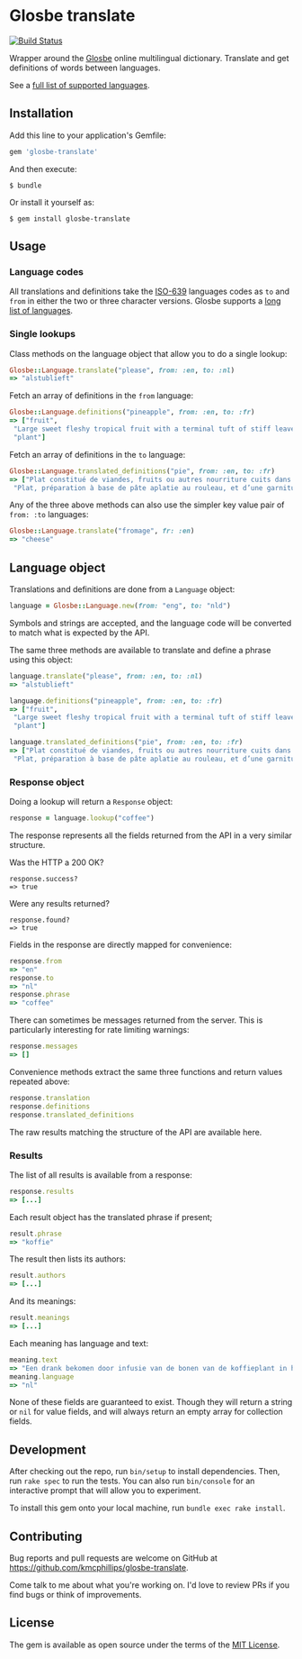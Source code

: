 # Glosbe translate

[![Build Status](https://travis-ci.org/kmcphillips/glosbe-translate.svg?branch=master)](https://travis-ci.org/kmcphillips/glosbe-translate)

Wrapper around the [Glosbe](https://glosbe.com) online multilingual dictionary. Translate and get definitions of words between languages.

See a [full list of supported languages](https://glosbe.com/all-languages).


## Installation

Add this line to your application's Gemfile:

```ruby
gem 'glosbe-translate'
```

And then execute:

    $ bundle

Or install it yourself as:

    $ gem install glosbe-translate


## Usage

### Language codes

All translations and definitions take the [ISO-639]((http://en.wikipedia.org/wiki/List_of_ISO_639-3_codes)) languages codes as `to` and `from` in either the two or three character versions. Glosbe supports a [long list of languages](https://glosbe.com/all-languages).


### Single lookups

Class methods on the language object that allow you to do a single lookup:

```ruby
Glosbe::Language.translate("please", from: :en, to: :nl)
=> "alstublieft"
```

Fetch an array of definitions in the `from` language:
```ruby
Glosbe::Language.definitions("pineapple", from: :en, to: :fr)
=> ["fruit",
 "Large sweet fleshy tropical fruit with a terminal tuft of stiff leaves.",
 "plant"]
```

Fetch an array of definitions in the `to` language:
```ruby
Glosbe::Language.translated_definitions("pie", from: :en, to: :fr)
=> ["Plat constitué de viandes, fruits ou autres nourriture cuits dans ou sur une pâte.",
 "Plat, préparation à base de pâte aplatie au rouleau, et d’une garniture salée ou sucrée"]
```

Any of the three above methods can also use the simpler key value pair of `from: :to` languages:

```ruby
Glosbe::Language.translate("fromage", fr: :en)
=> "cheese"
```

## Language object

Translations and definitions are done from a `Language` object:

```ruby
language = Glosbe::Language.new(from: "eng", to: "nld")
```

Symbols and strings are accepted, and the language code will be converted to match what is expected by the API.

The same three methods are available to translate and define a phrase using this object:

```ruby
language.translate("please", from: :en, to: :nl)
=> "alstublieft"
```

```ruby
language.definitions("pineapple", from: :en, to: :fr)
=> ["fruit",
 "Large sweet fleshy tropical fruit with a terminal tuft of stiff leaves.",
 "plant"]
```

```ruby
language.translated_definitions("pie", from: :en, to: :fr)
=> ["Plat constitué de viandes, fruits ou autres nourriture cuits dans ou sur une pâte.",
 "Plat, préparation à base de pâte aplatie au rouleau, et d’une garniture salée ou sucrée"]
```


### Response object

Doing a lookup will return a `Response` object:

```ruby
response = language.lookup("coffee")
```

The response represents all the fields returned from the API in a very similar structure.

Was the HTTP a 200 OK?
```
response.success?
=> true
```

Were any results returned?
```
response.found?
=> true
```

Fields in the response are directly mapped for convenience:
```ruby
response.from
=> "en"
response.to
=> "nl"
response.phrase
=> "coffee"
```

There can sometimes be messages returned from the server. This is particularly interesting for rate limiting warnings:
```ruby
response.messages
=> []
```

Convenience methods extract the same three functions and return values repeated above:

```ruby
response.translation
response.definitions
response.translated_definitions
```

The raw results matching the structure of the API are available here.


### Results

The list of all results is available from a response:

```ruby
response.results
=> [...]
```

Each result object has the translated phrase if present;

```ruby
result.phrase
=> "koffie"
```

The result then lists its authors:

```ruby
result.authors
=> [...]
```

And its meanings:

```ruby
result.meanings
=> [...]
```

Each meaning has language and text:

```ruby
meaning.text
=> "Een drank bekomen door infusie van de bonen van de koffieplant in heet water."
meaning.language
=> "nl"
```

None of these fields are guaranteed to exist. Though they will return a string or `nil` for value fields, and will always return an empty array for collection fields.


## Development

After checking out the repo, run `bin/setup` to install dependencies. Then, run `rake spec` to run the tests. You can also run `bin/console` for an interactive prompt that will allow you to experiment.

To install this gem onto your local machine, run `bundle exec rake install`.


## Contributing

Bug reports and pull requests are welcome on GitHub at https://github.com/kmcphillips/glosbe-translate.

Come talk to me about what you're working on. I'd love to review PRs if you find bugs or think of improvements.


## License

The gem is available as open source under the terms of the [MIT License](http://opensource.org/licenses/MIT).
